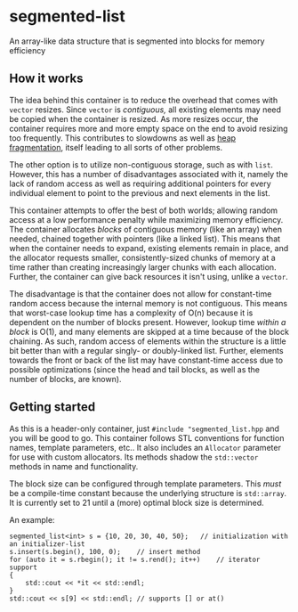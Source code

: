 # segmented-list

An array-like data structure that is segmented into blocks for memory efficiency

## How it works

The idea behind this container is to reduce the overhead that comes with `vector` resizes. Since `vector` is _contiguous,_ all existing elements may need be copied when the container is resized. As more resizes occur, the container requires more and more empty space on the end to avoid resizing too frequently. This contributes to slowdowns as well as [heap fragmentation](https://en.wikipedia.org/wiki/Fragmentation_(computing)), itself leading to all sorts of other problems.

The other option is to utilize non-contiguous storage, such as with `list`. However, this has a number of disadvantages associated with it, namely the lack of random access as well as requiring additional pointers for every individual element to point to the previous and next elements in the list.

This container attempts to offer the best of both worlds; allowing random access at a low performance penalty while maximizing memory efficiency. The container allocates _blocks_ of contiguous memory (like an array) when needed, chained together with pointers (like a linked list). This means that when the container needs to expand, existing elements remain in place, and the allocator requests smaller, consistently-sized chunks of memory at a time rather than creating increasingly larger chunks with each allocation. Further, the container can give back resources it isn't using, unlike a `vector`.

The disadvantage is that the container does not allow for constant-time random access because the internal memory is not contiguous. This means that worst-case lookup time has a complexity of O(n) because it is dependent on the number of blocks present. However, lookup time _within a block_ is O(1), and many elements are skipped at a time because of the block chaining. As such, random access of elements within the structure is a little bit better than with a regular singly- or doubly-linked list. Further, elements towards the front or back of the list may have constant-time access due to possible optimizations (since the head and tail blocks, as well as the number of blocks, are known).

## Getting started

As this is a header-only container, just `#include "segmented_list.hpp` and you will be good to go. This container follows STL conventions for function names, template parameters, etc.. It also includes an `Allocator` parameter for use with custom allocators. Its methods shadow the `std::vector` methods in name and functionality.

The block size can be configured through template parameters. This *must* be a compile-time constant because the underlying structure is `std::array`. It is currently set to 21 until a (more) optimal block size is determined.

An example:

    segmented_list<int> s = {10, 20, 30, 40, 50};   // initialization with an initializer-list
    s.insert(s.begin(), 100, 0);    // insert method
    for (auto it = s.rbegin(); it != s.rend(); it++)    // iterator support
    {
        std::cout << *it << std::endl;
    }
    std::cout << s[9] << std::endl; // supports [] or at()
